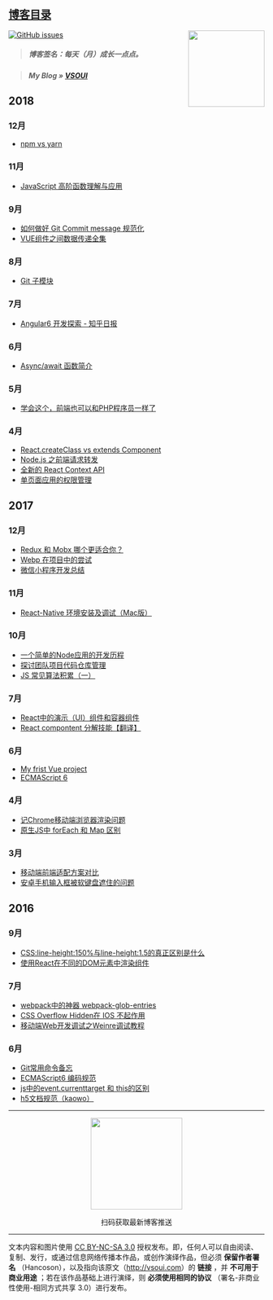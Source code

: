 ## [博客目录](https://github.com/Hancoson/blog/issues)

<img src='http://www.vsoui.com/img/qrcode430.jpg' align='right' width='150'/>


[![GitHub issues](https://img.shields.io/github/issues/Hancoson/blog.svg)](https://github.com/Hancoson/blog/issues)

> ##### 博客签名：每天（月）成长一点点。

> ##### _My Blog »_ [VSOUI](http://www.vsoui.com)

## 2018

### 12月
* [npm vs yarn](https://github.com/Hancoson/blog/issues/37)

### 11月
* [JavaScript 高阶函数理解与应用](https://github.com/Hancoson/blog/issues/36)

### 9月
* [如何做好 Git Commit message 规范化](https://github.com/Hancoson/blog/issues/35)
* [VUE组件之间数据传递全集](https://github.com/Hancoson/blog/issues/34)

### 8月
* [Git 子模块](https://github.com/Hancoson/blog/issues/33)

### 7月
* [Angular6 开发探索 - 知乎日报](https://github.com/Hancoson/blog/issues/32)

### 6月
* [Async/await 函数简介 ](https://github.com/Hancoson/blog/issues/31)

### 5月
* [学会这个，前端也可以和PHP程序员一样了](https://github.com/Hancoson/blog/issues/30)

### 4月
* [React.createClass vs extends Component](https://github.com/Hancoson/blog/issues/29)
* [Node.js 之前端请求转发](https://github.com/Hancoson/blog/issues/28)
* [全新的 React Context API](https://github.com/Hancoson/blog/issues/27)
* [单页面应用的权限管理](https://github.com/Hancoson/blog/issues/26)

## 2017

### 12月
* [Redux 和 Mobx 哪个更适合你？](https://github.com/Hancoson/blog/issues/23)
* [Webp 在项目中的尝试](https://github.com/Hancoson/blog/issues/22)
* [微信小程序开发总结](https://github.com/Hancoson/blog/issues/21)

### 11月
* [React-Native 环境安装及调试（Mac版）](https://github.com/Hancoson/blog/issues/20)

### 10月
* [一个简单的Node应用的开发历程](https://github.com/Hancoson/blog/issues/19)
* [探讨团队项目代码仓库管理](https://github.com/Hancoson/blog/issues/18)
* [JS 常见算法积累（一）](https://github.com/Hancoson/blog/issues/17)

### 7月
* [React中的演示（UI）组件和容器组件](https://github.com/Hancoson/blog/issues/16)
* [React compontent 分解技能【翻译】](https://github.com/Hancoson/blog/issues/15)

### 6月
* [My frist Vue project](https://github.com/Hancoson/blog/issues/14)
* [ECMAScript 6](https://github.com/Hancoson/front-end/blob/master/materials/es6.md)

### 4月
* [记Chrome移动端浏览器渲染问题](https://github.com/Hancoson/blog/issues/13)
* [原生JS中 forEach 和 Map 区别](https://github.com/Hancoson/blog/issues/12)

### 3月
* [移动端前端适配方案对比](https://github.com/Hancoson/blog/issues/11)
* [安卓手机输入框被软键盘遮住的问题](https://github.com/Hancoson/blog/issues/10)

## 2016

### 9月
* [CSS:line-height:150%与line-height:1.5的真正区别是什么](https://github.com/Hancoson/blog/issues/9)
* [使用React在不同的DOM元素中渲染组件](https://github.com/Hancoson/blog/issues/8)

### 7月
* [webpack中的神器 webpack-glob-entries](https://github.com/Hancoson/blog/issues/7)
* [CSS Overflow Hidden在 IOS 不起作用](https://github.com/Hancoson/blog/issues/6)
* [移动端Web开发调试之Weinre调试教程](https://github.com/Hancoson/blog/issues/5)

### 6月
* [Git常用命令备忘](https://github.com/Hancoson/blog/issues/4)
* [ECMAScript6 编码规范](https://github.com/Hancoson/blog/issues/3)
* [js中的event.currenttarget 和 this的区别](https://github.com/Hancoson/blog/issues/2)
* [h5文档规范（kaowo）](https://github.com/Hancoson/blog/issues/1)

---

<div align=center>
<p></p>
<img src='http://www.vsoui.com/img/qrcode430.jpg' align='center' width='180'/>
<p>扫码获取最新博客推送</p>
</div>

---

文本内容和图片使用 [CC BY-NC-SA 3.0](http://creativecommons.org/licenses/by-nc-sa/3.0/cn) 授权发布。即，任何人可以自由阅读、复制、发行，或通过信息网络传播本作品，或创作演绎作品，但必须 **保留作者署名** （Hancoson），以及指向该原文（<http://vsoui.com>）的 **链接** ，并 **不可用于商业用途** ；若在该作品基础上进行演绎，则 **必须使用相同的协议** （署名-非商业性使用-相同方式共享 3.0）进行发布。

